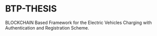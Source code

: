 # BTP-THESIS
BLOCKCHAIN Based Framework for the Electric Vehicles Charging with Authentication and Registration Scheme.
